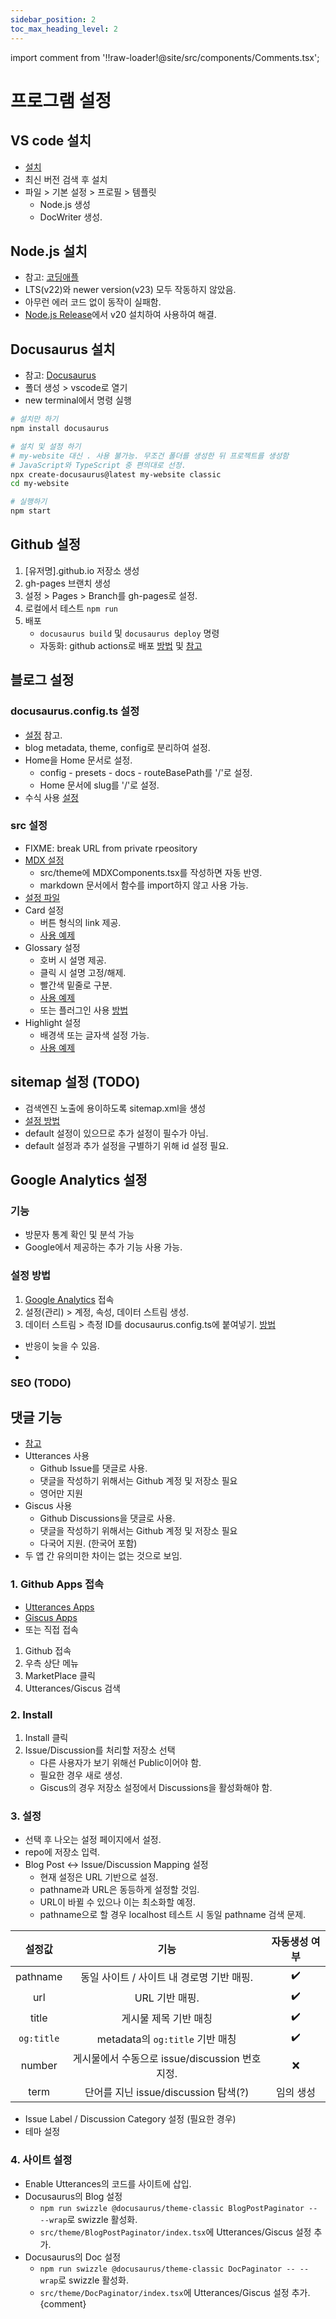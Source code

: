 ```yaml
---
sidebar_position: 2
toc_max_heading_level: 2
---
```

import comment from '!!raw-loader!@site/src/components/Comments.tsx';

# 프로그램 설정
## VS code 설치
* [설치](https://code.visualstudio.com/download)
* 최신 버전 검색 후 설치
* 파일 > 기본 설정 > 프로필 > 템플릿
	* Node.js 생성
	* DocWriter 생성.
## Node.js 설치
* 참고: [코딩애플](https://codingapple.com/unit/react1-install-create-react-app-npx/)
* LTS(v22)와 newer version(v23) 모두 작동하지 않았음.
* 아무런 에러 코드 없이 동작이 실패함.
* [Node.js Release](https://nodejs.org/en/about/previous-releases)에서 v20 설치하여 사용하여 해결.
## Docusaurus 설치
* 참고: [Docusaurus](https://docusaurus.io/docs)
* 폴더 생성 > vscode로 열기
* new terminal에서 명령 실행
```bash
# 설치만 하기
npm install docusaurus
```
```bash
# 설치 및 설정 하기
# my-website 대신 . 사용 불가능. 무조건 폴더를 생성한 뒤 프로젝트를 생성함
# JavaScript와 TypeScript 중 편의대로 선정.
npx create-docusaurus@latest my-website classic
cd my-website
```
```bash
# 실행하기
npm start
```
## Github 설정
1. [유저명].github.io 저장소 생성
1. gh-pages 브랜치 생성
1. 설정 > Pages > Branch를 gh-pages로 설정.
1. 로컬에서 테스트 `npm run`
1. 배포
	* `docusaurus build` 및 `docusaurus deploy` 명령
	* 자동화: github actions로 배포 [방법](https://docusaurus.io/docs/deployment#triggering-deployment-with-github-actions) 및 [참고](https://github.com/4Tel/4Tel.github.io/blob/main/.github/workflows/deploy.yml)

## 블로그 설정
### docusaurus.config.ts 설정
* [설정](https://github.com/4Tel/4Tel.github.io/blob/main/docusaurus.config.ts) 참고.
* blog metadata, theme, config로 분리하여 설정.
* Home을 Home 문서로 설정.
	* config - presets - docs - routeBasePath를 '/'로 설정.
	* Home 문서에 slug를 '/'로 설정.
* 수식 사용 [설정](https://docusaurus.io/ko/docs/2.x/markdown-features/math-equations#configuration)
### src 설정
* FIXME: break URL from private rpeository
* [MDX 설정](https://github.com/4Tel/4Tel.github.io/blob/main/src/theme/MDXComponents.tsx)
	* src/theme에 MDXComponents.tsx를 작성하면 자동 반영.
	* markdown 문서에서 함수를 import하지 않고 사용 가능.
* [설정 파일](https://github.com/4Tel/4Tel.github.io/blob/main/src/components)
* Card 설정
	* 버튼 형식의 link 제공.
	* [사용 예제](/home/Examples/Custom#card)
* Glossary 설정
	* 호버 시 설명 제공.
	* 클릭 시 설명 고정/해제.
	* 빨간색 밑줄로 구분.
	* [사용 예제](/home/Examples/Custom#glossary)
	* 또는 플러그인 사용 [방법](https://github.com/grnet/docusaurus-terminology)
* Highlight 설정
	* 배경색 또는 글자색 설정 가능.
	* [사용 예제](/home/Examples/Custom#highlight)

## sitemap 설정 (TODO)
* 검색엔진 노출에 용이하도록 sitemap.xml을 생성
* [설정 방법](https://docusaurus.io/docs/api/plugins/@docusaurus/plugin-sitemap)
* default 설정이 있으므로 추가 설정이 필수가 아님.
* default 설정과 추가 설정을 구별하기 위해 id 설정 필요.

## Google Analytics 설정
### 기능
* 방문자 통계 확인 및 분석 가능
* Google에서 제공하는 추가 기능 사용 가능.
### 설정 방법
1. [Google Analytics](https://analytics.google.com/) 접속
1. 설정(관리) > 계정, 속성, 데이터 스트림 생성.
1. 데이터 스트림 > 측정 ID를 docusaurus.config.ts에 붙여넣기. [방법](https://docusaurus.io/ko/docs/api/plugins/@docusaurus/plugin-google-gtag)
* 반응이 늦을 수 있음.
* <Glossary id="Google Analytics 연결 테스트 방법"/>
### SEO (TODO)

## 댓글 기능
* [참고](https://velog.io/@outstandingboy/Github-블로그에-댓글-기능-추가하기-ft.-Utterances)
* Utterances 사용
	* Github Issue를 댓글로 사용.
	* 댓글을 작성하기 위해서는 Github 계정 및 저장소 필요
	* 영어만 지원
* Giscus 사용
    * Github Discussions을 댓글로 사용.
	* 댓글을 작성하기 위해서는 Github 계정 및 저장소 필요
	* 다국어 지원. (한국어 포함)
* 두 앱 간 유의미한 차이는 없는 것으로 보임.
### 1. Github Apps 접속
* [Utterances Apps](https://github.com/apps/utterances)
* [Giscus Apps](https://github.com/apps/giscus)
* 또는 직접 접속
1. Github 접속
2. 우측 상단 메뉴
3. MarketPlace 클릭
4. Utterances/Giscus 검색
### 2. Install
1. Install 클릭
2. Issue/Discussion를 처리할 저장소 선택
   * 다른 사용자가 보기 위해선 Public이어야 함.
   * 필요한 경우 새로 생성.
   * Giscus의 경우 저장소 설정에서 Discussions을 활성화해야 함.
### 3. 설정
* 선택 후 나오는 설정 페이지에서 설정.
* repo에 저장소 입력.
* Blog Post \<-> Issue/Discussion Mapping 설정
  * 현재 설정은 URL 기반으로 설정.
  * pathname과 URL은 동등하게 설정할 것임.
  * URL이 바뀔 수 있으나 이는 최소화할 예정.
  * pathname으로 할 경우 localhost 테스트 시 동일 pathname 검색 문제.

설정값|기능|자동생성 여부
:-:|:-:|:-:
pathname|동일 사이트 / 사이트 내 경로명 기반 매핑.|:heavy_check_mark:
url|URL 기반 매핑.|:heavy_check_mark:
title|게시물 제목 기반 매칭|:heavy_check_mark:
`og:title`|metadata의 `og:title` 기반 매칭|:heavy_check_mark:
number|게시물에서 수동으로 issue/discussion 번호 지정.|:x:
term|단어를 지닌 issue/discussion 탐색(?)|임의 생성
* Issue Label / Discussion Category 설정 (필요한 경우)
* 테마 설정
### 4. 사이트 설정
* Enable Utterances의 코드를 사이트에 삽입.
* Docusaurus의 Blog 설정
  * `npm run swizzle @docusaurus/theme-classic BlogPostPaginator -- --wrap`로 swizzle 활성화.
  * `src/theme/BlogPostPaginator/index.tsx`에 Utterances/Giscus 설정 추가.
* Docusaurus의 Doc 설정
  * `npm run swizzle @docusaurus/theme-classic DocPaginator -- --wrap`로 swizzle 활성화.
  * `src/theme/DocPaginator/index.tsx`에 Utterances/Giscus 설정 추가.
<CodeBlock language="tsx" title="Comment.tsx">{comment}</CodeBlock>
